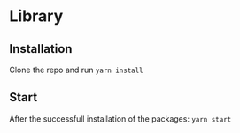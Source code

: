 # Library

## Installation

Clone the repo and run `yarn install`

## Start

After the successfull installation of the packages: `yarn start`
